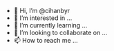 - 👋 Hi, I’m @cihanbyr
- 👀 I’m interested in ...
- 🌱 I’m currently learning ...
- 💞️ I’m looking to collaborate on ...
- 📫 How to reach me ...

<!---
cihanbyr/cihanbyr is a ✨ special ✨ repository because its `README.md` (this file) appears on your GitHub profile.
You can click the Preview link to take a look at your changes.
--->
